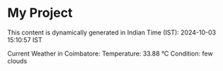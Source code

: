 # My Project

This content is dynamically generated in Indian Time (IST): 2024-10-03 15:10:57 IST


Current Weather in Coimbatore:
Temperature: 33.88 °C
Condition: few clouds
